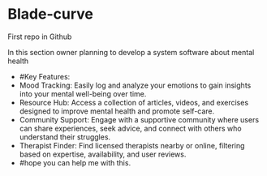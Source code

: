 # Blade-curve
First repo in Github

In this section owner planning to develop a system software about mental health 
- #Key Features:
- Mood Tracking: Easily log and analyze your emotions to gain insights into your mental well-being over time.
- Resource Hub: Access a collection of articles, videos, and exercises designed to improve mental health and promote self-care.
- Community Support: Engage with a supportive community where users can share experiences, seek advice, and connect with others who understand their struggles.
- Therapist Finder: Find licensed therapists nearby or online, filtering based on expertise, availability, and user reviews.
- #hope you can help me with this.
